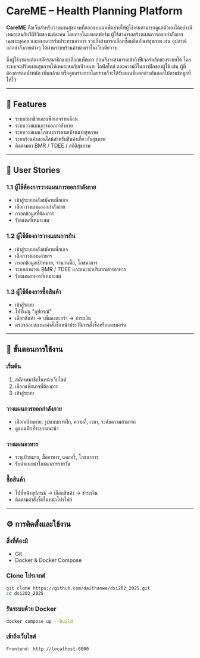 # CareME – Health Planning Platform

**CareME** คือเว็บสำหรับวางแผนสุขภาพที่ออกแบบมาเพื่อช่วยให้ผู้ใช้งานสามารถดูแลตัวเองได้อย่างมีเหมาะสมกับวิถีชีวิตของแต่ละคน โดยภายในแพลตฟอร์ม ผู้ใช้สามารถสร้างแผนการออกกำลังกายเฉพาะบุคคล และแผนการรับประทานอาหาร รวมถึงสามารถเลือกซื้อผลิตภัณฑ์สุขภาพ เช่น อุปกรณ์ออกกำลังกายต่างๆ ได้ผ่านระบบร้านค้าของเราในเว็บเดียวจบ

ซึ่งผู้ใช้งานจะต้องสมัครสมาชิกและเลือกแพ็กเกจ ก่อนจึงจะสามารถเข้าถึงฟีเจอร์หลักของระบบได้ โดยระบบจะปรับแผนสุขภาพให้เหมาะสมกับเป้าหมาย ไลฟ์สไตล์ และความถี่ในการฝึกของผู้ใช้ เช่น ผู้ที่ต้องการลดน้ำหนัก เพิ่มกล้าม หรือดูแลร่างกายโดยรวมก็จะได้รับแผนที่แตกต่างกันออกไปตามข้อมูลที่ให้ไว้

---

## 🚀 Features

- ระบบสมาชิกและแพ็กเกจรายเดือน  
- ระบบวางแผนการออกกำลังกาย  
- ระบบวางแผนโภชนาการตามเป้าหมายสุขภาพ  
- ระบบร้านค้าออนไลน์สำหรับสินค้าเกี่ยวกับสุขภาพ  
- ติดตามค่า BMR / TDEE / สถิติสุขภาพ  

---

## 👤 User Stories

### 1.1 ผู้ใช้ต้องการวางแผนการออกกำลังกาย
- เข้าสู่ระบบหลังสมัครแพ็กเกจ
- เลือกวางแผนออกกำลังกาย
- กรอกข้อมูลที่ต้องการ
- รับแผนที่เหมาะสม

### 1.2 ผู้ใช้ต้องการวางแผนการกิน
- เข้าสู่ระบบหลังสมัครแพ็กเกจ
- เลือกวางแผนอาหาร
- กรอกข้อมูลเป้าหมาย, จำนวนมื้อ, โภชนาการ
- ระบบคำนวณ BMR / TDEE และแนะนำปริมาณสารอาหาร
- รับแผนอาหารที่เหมาะสม

### 1.3 ผู้ใช้ต้องการซื้อสินค้า
- เข้าสู่ระบบ
- ไปที่เมนู "อุปกรณ์"
- เลือกสินค้า → เพิ่มลงตะกร้า → ชำระเงิน
- ตรวจสอบสถานะคำสั่งซื้อหน้าประวัติการสั่งซื้อหรือแดชบอร์ด

---

## 🧭 ขั้นตอนการใช้งาน

### เริ่มต้น
1. สมัครสมาชิกในหน้าเว็บไซต์
2. เลือกแพ็กเกจที่ต้องการ
3. เข้าสู่ระบบ

### วางแผนการออกกำลังกาย
- เลือกเป้าหมาย, รูปแบบการฝึก, ความถี่, เวลา, ระดับความสามารถ
- ดูแผนฝึกที่ระบบแนะนำ

### วางแผนอาหาร
- ระบุเป้าหมาย, มื้ออาหาร, แคลอรี่, โภชนาการ
- รับคำแนะนำโภชนาการรายวัน

### ซื้อสินค้า
- ไปที่หน้าอุปกรณ์ → เลือกสินค้า → ชำระเงิน
- ติดตามคำสั่งซื้อในหน้าโปรไฟล์

---

## ⚙️ การติดตั้งและใช้งาน

### สิ่งที่ต้องมี
- Git  
- Docker & Docker Compose

### Clone โปรเจกต์

```bash
git clone https://github.com/daithanwa/dsi202_2025.git
cd dsi202_2025
```

### รันระบบด้วย Docker

```bash
docker compose up --build
```

### เข้าถึงเว็บไซต์

```bash
Frontend: http://localhost:8000
```